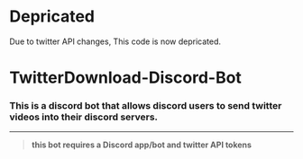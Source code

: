 # Depricated

Due to twitter API changes, This code is now depricated.

# TwitterDownload-Discord-Bot 
### This is a discord bot that allows discord users to send twitter videos into their discord servers.
---
>__this bot requires a Discord app/bot and twitter API tokens__

